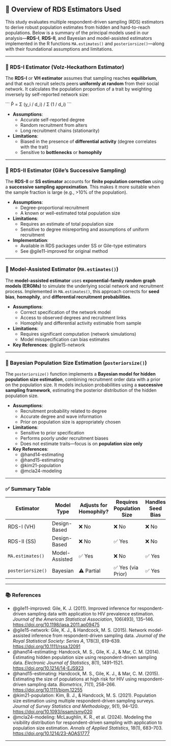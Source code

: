 
## 📘 Overview of RDS Estimators Used

This study evaluates multiple respondent-driven sampling (RDS) estimators to derive robust population estimates from hidden and hard-to-reach populations. Below is a summary of the principal models used in our analysis—**RDS-I**, **RDS-II**, and Bayesian and model-assisted estimators implemented in the R functions `MA.estimates()` and `posteriorsize()`—along with their foundational assumptions and limitations.

---

### 🔹 RDS-I Estimator (Volz-Heckathorn Estimator)

The **RDS-I** or **VH estimator** assumes that sampling reaches **equilibrium**, and that each recruit selects peers **uniformly at random** from their social network. It calculates the population proportion of a trait by weighting inversely by self-reported network size:

\`\`\`
P̂ = Σ (y_i / d_i) / Σ (1 / d_i)
\`\`\`

- **Assumptions**:
  - Accurate self-reported degree
  - Random recruitment from alters
  - Long recruitment chains (stationarity)
- **Limitations**:
  - Biased in the presence of **differential activity** (degree correlates with the trait)
  - Sensitive to **bottlenecks** or **homophily**

---

### 🔹 RDS-II Estimator (Gile’s Successive Sampling)

The **RDS-II** or **SS estimator** accounts for **finite population correction** using a **successive sampling approximation**. This makes it more suitable when the sample fraction is large (e.g., >10% of the population).

- **Assumptions**:
  - Degree-proportional recruitment
  - A known or well-estimated total population size
- **Limitations**:
  - Requires an estimate of total population size
  - Sensitive to degree misreporting and assumptions of uniform recruitment
- **Implementation**:
  - Available in RDS packages under SS or Gile-type estimators
  - See @gile11-improved for original method

---

### 🔹 Model-Assisted Estimator (`MA.estimates()`)

The **model-assisted estimator** uses **exponential-family random graph models (ERGMs)** to simulate the underlying social network and recruitment process. Implemented in `MA.estimates()`, this approach corrects for **seed bias**, **homophily**, and **differential recruitment probabilities**.

- **Assumptions**:
  - Correct specification of the network model
  - Access to observed degrees and recruitment links
  - Homophily and differential activity estimable from sample
- **Limitations**:
  - Requires significant computation (network simulations)
  - Model misspecification can bias estimates
- **Key References**: @gile15-network

---

### 🔹 Bayesian Population Size Estimation (`posteriorsize()`)

The `posteriorsize()` function implements a **Bayesian model for hidden population size estimation**, combining recruitment order data with a prior on the population size. It models inclusion probabilities using a **successive sampling framework**, estimating the posterior distribution of the hidden population size.

- **Assumptions**:
  - Recruitment probability related to degree
  - Accurate degree and wave information
  - Prior on population size is appropriately chosen
- **Limitations**:
  - Sensitive to prior specification
  - Performs poorly under recruitment biases
  - Does not estimate traits—focus is on **population size only**
- **Key References**:
  - @hand14-estimating
  - @hand15-estimating
  - @kim21-population
  - @mcla24-modeling

---

### ✅ Summary Table

| Estimator        | Model Type      | Adjusts for Homophily? | Requires Population Size | Handles Seed Bias | Main Use |
|------------------|-----------------|-------------------------|---------------------------|--------------------|----------|
| RDS-I (VH)       | Design-Based    | ❌ No                   | ❌ No                     | ❌ No              | Traits   |
| RDS-II (SS)      | Design-Based    | ❌ No                   | ✅ Yes                    | ❌ No              | Traits   |
| `MA.estimates()` | Model-Assisted  | ✅ Yes                  | ❌ No                     | ✅ Yes             | Traits   |
| `posteriorsize()`| Bayesian        | ⚠️ Partial             | ✅ Yes (via Prior)        | ✅ Yes             | Size     |

---

### 📚 References

- @gile11-improved: Gile, K. J. (2011). Improved inference for respondent-driven sampling data with application to HIV prevalence estimation. *Journal of the American Statistical Association*, 106(493), 135–146. https://doi.org/10.1198/jasa.2011.ap09475  
- @gile15-network: Gile, K. J., & Handcock, M. S. (2015). Network model-assisted inference from respondent-driven sampling data. *Journal of the Royal Statistical Society: Series A*, 178(3), 619–639. https://doi.org/10.1111/rssa.12091  
- @hand14-estimating: Handcock, M. S., Gile, K. J., & Mar, C. M. (2014). Estimating hidden population size using respondent-driven sampling data. *Electronic Journal of Statistics*, 8(1), 1491–1521. https://doi.org/10.1214/14-EJS923  
- @hand15-estimating: Handcock, M. S., Gile, K. J., & Mar, C. M. (2015). Estimating the size of populations at high risk for HIV using respondent-driven sampling data. *Biometrics*, 71(1), 258–266. https://doi.org/10.1111/biom.12255  
- @kim21-population: Kim, B. J., & Handcock, M. S. (2021). Population size estimation using multiple respondent-driven sampling surveys. *Journal of Survey Statistics and Methodology*, 9(1), 94–120. https://doi.org/10.1093/jssam/smy020  
- @mcla24-modeling: McLaughlin, K. R., et al. (2024). Modeling the visibility distribution for respondent-driven sampling with application to population size estimation. *Annals of Applied Statistics*, 18(1), 683–703. https://doi.org/10.1214/23-AOAS1777  

---
